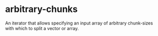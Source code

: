 # arbitrary-chunks
An iterator that allows specifying an input array of arbitrary chunk-sizes with which to split a vector or array.
